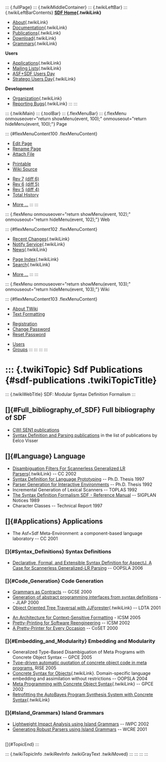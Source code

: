 ::: {.fullPage}
::: {.twikiMiddleContainer}
::: {.twikiLeftBar}
::: {.twikiLeftBarContents}
**[SDF Home](WebHome){.twikiLink}**

-   [About](SdfLanguage){.twikiLink}
-   [Documentation](SdfDocumentation){.twikiLink}
-   [Publications](SdfPublications){.twikiLink}
-   [Download](SdfSoftware){.twikiLink}
-   [Grammars](SdfGrammars){.twikiLink}

**Users**

-   [Applications](SdfApplications){.twikiLink}
-   [Mailing Lists](MailingList){.twikiLink}
-   [ASF+SDF Users
    Day](http://www.cwi.nl/htbin/sen1/twiki/bin/view/SEN1/ASFSDFUsersDay)
-   [Stratego Users Day](../Stratego/StrategoUsersDay){.twikiLink}

**Development**

-   [Organization](SdfDevelopment){.twikiLink}
-   [Reporting Bugs](SdfBugs){.twikiLink}
:::
:::

::: {.twikiMain}
::: {.toolBar}
::: {.flexMenuBar}
::: {.flexMenu onmouseover="return showMenu(event, 100);" onmouseout="return hideMenu(event, 100);"}
Page

::: {#flexMenuContent100 .flexMenuContent}
-   [Edit
    Page](http://www.program-transformation.org/edit/SdfBackup/SdfPublications?t=1536827694)
-   [Rename
    Page](http://www.program-transformation.org/rename/SdfBackup/SdfPublications)
-   [Attach
    File](http://www.program-transformation.org/attach/SdfBackup/SdfPublications)

<!-- -->

-   [Printable](http://www.program-transformation.org/view/SdfBackup/SdfPublications?skin=print.pattern)
-   [Wiki
    Source](http://www.program-transformation.org/view/SdfBackup/SdfPublications?skin=text&raw=on&contenttype=text/plain)

<!-- -->

-   [Rev
    7](http://www.program-transformation.org/view/SdfBackup/SdfPublications?rev=1.7)
    [(diff 6)](http://www.program-transformation.org/rdiff/SdfBackup/SdfPublications?rev1=1.7&rev2=1.6)
-   [Rev
    6](http://www.program-transformation.org/view/SdfBackup/SdfPublications?rev=1.6)
    [(diff 5)](http://www.program-transformation.org/rdiff/SdfBackup/SdfPublications?rev1=1.6&rev2=1.5)
-   [Rev
    5](http://www.program-transformation.org/view/SdfBackup/SdfPublications?rev=1.5)
    [(diff 4)](http://www.program-transformation.org/rdiff/SdfBackup/SdfPublications?rev1=1.5&rev2=1.4)
-   [Total
    History](http://www.program-transformation.org/rdiff/SdfBackup/SdfPublications)

<!-- -->

-   [More
    \...](http://www.program-transformation.org/oops/SdfBackup/SdfPublications?template=oopsmore&param1=1.7&param2=1.7)
:::
:::

::: {.flexMenu onmouseover="return showMenu(event, 102);" onmouseout="return hideMenu(event, 102);"}
Web

::: {#flexMenuContent102 .flexMenuContent}
-   [Recent Changes](WebChanges){.twikiLink}
-   [Notify Service](WebNotify){.twikiLink}
-   [News](WebNews){.twikiLink}

<!-- -->

-   [Page Index](WebIndex){.twikiLink}
-   [Search](WebSearch){.twikiLink}

<!-- -->

-   [More
    \...](http://www.program-transformation.org/oops/SdfBackup/SdfPublications?template=oopsmore&param1=1.7&param2=1.7)
:::
:::

::: {.flexMenu onmouseover="return showMenu(event, 103);" onmouseout="return hideMenu(event, 103);"}
Wiki

::: {#flexMenuContent103 .flexMenuContent}
-   [About
    TWiki](http://www.program-transformation.org/view/TWiki/WebHome)
-   [Text
    Formatting](http://www.program-transformation.org/view/TWiki/TextFormattingRules)

<!-- -->

-   [Registration](http://www.program-transformation.org/view/TWiki/TWikiRegistration)
-   [Change
    Password](http://www.program-transformation.org/view/TWiki/ChangePassword)
-   [Reset
    Password](http://www.program-transformation.org/view/TWiki/ResetPassword)

<!-- -->

-   [Users](http://www.program-transformation.org/view/Main/TWikiUsers)
-   [Groups](http://www.program-transformation.org/view/Main/TWikiGroups)
:::
:::
:::
:::

::: {.twikiTopic}
Sdf Publications {#sdf-publications .twikiTopicTitle}
================

::: {.twikiWebTitle}
SDF: Modular Syntax Definition Formalism
:::

[]{#Full_bibliography_of_SDF} Full bibliography of SDF
------------------------------------------------------

-   [CWI SEN1
    publications](http://www.cwi.nl/htbin/sen1/twiki/bin/view/SEN1/Publications)
-   [Syntax Definition and Parsing
    publications](http://www.cs.uu.nl/groups/ST/Visser/PublicationsByTopic#Vis02.gpce)
    in the list of publications by Eelco Visser

[]{#Language} Language
----------------------

-   [Disambiguation Filters For Scannerless Generalized LR
    Parsers](DisambiguationFiltersForScannerlessGeneralizedLRParsers){.twikiLink}
    \-- CC 2002
-   [Syntax Definition for Language
    Prototyping](http://www.cs.uu.nl/groups/ST/Visser/SyntaxDefinitionForLanguagePrototyping)
    \-- Ph.D. Thesis 1997
-   [Parser Generation for Interactive
    Environments](http://homepages.cwi.nl/~paulk/dissertations/Rekers.pdf)
    \-- Ph.D. Thesis 1992
-   Incremental Generation of Lexical Scanners \-- TOPLAS 1992
-   [The Syntax Definition Formalism SDF - Reference
    Manual](http://portal.acm.org/citation.cfm?id=71607) \-- SIGPLAN
    Notices 1989
-   Character Classes \-- Technical Report 1997

[]{#Applications} Applications
------------------------------

-   The Asf+Sdf Meta-Environment: a component-based language laboratory
    \-- CC 2001

### []{#Syntax_Definitions} Syntax Definitions

-   [Declarative, Formal, and Extensible Syntax Definition for AspectJ.
    A Case for Scannerless Generalized-LR
    Parsing](http://swerl.tudelft.nl/bin/view/EelcoVisser/DeclarativeFormalAndExtensibleSyntaxDefinitionForAspectJ)
    \-- OOPSLA 2006

### []{#Code_Generation} Code Generation

-   [Grammars as
    Contracts](http://www.cs.uu.nl/groups/ST/Merijn/PaperGrammarsAsContracts)
    \-- GCSE 2000
-   [Generation of abstract programming interfaces from syntax
    definitions](http://www.cwi.nl/themes/sen1/twiki/pub/SEN1/Publications/jlap.pdf)
    \-- JLAP 2000
-   [Object Oriented Tree Traversal with
    JJForester](../Transform/ObjectOrientedTreeTraversalWithJJForester){.twikiLink}
    \-- LDTA 2001

<!-- -->

-   [An Architecture for Context-Sensitive
    Formatting](http://homepages.cwi.nl/~kooiker/publications/icsm05.pdf) -
    ICSM 2005
-   [Pretty-Printing for Software
    Reengineering](http://www.cs.uu.nl/groups/ST/Merijn/PaperPrettyPrintingForSoftwareReengineering)
    \-- ICSM 2002
-   [A Pretty-Printer for Every
    Occasion](http://www.cs.uu.nl/groups/ST/Merijn/PaperPrettyPrinterForEveryOccasion)
    \-- CoSET 2000

### []{#Embedding_and_Modularity} Embedding and Modularity

-   Generalized Type-Based Disambiguation of Meta Programs with Concrete
    Object Syntax \-- GPCE 2005
-   [Type-driven automatic quotation of concrete object code in meta
    programs.](http://homepages.cwi.nl/~jurgenv/publications/papers/noquotes.pdf)
    RISE 2005
-   [Concrete Syntax for
    Objects](http://www.program-transformation.org/Stratego/ConcreteSyntaxForObjects){.twikiLink}.
    Domain-specific language embedding and assimilation without
    restrictions \-- OOPSLA 2004
-   [Meta Programming with Concrete Object
    Syntax](../Stratego/MetaProgrammingWithConcreteObjectSyntax){.twikiLink}
    \-- GPCE 2002
-   [Retrofitting the AutoBayes Program Synthesis System with Concrete
    Syntax](../Stratego/RetrofittingTheAutoBayesProgramSynthesisSystemWithConcreteSyntax){.twikiLink}

### []{#Island_Grammars} Island Grammars

-   [Lightweight Impact Analysis using Island
    Grammars](http://homepages.cwi.nl/~leon/papers/iwpc2002/) \-- IWPC
    2002
-   [Generating Robust Parsers using Island
    Grammars](http://homepages.cwi.nl/~leon/papers/wcre2001/) \-- WCRE
    2001

\
[]{#TopicEnd}
:::

::: {.twikiTopicInfo .twikiRevInfo .twikiGrayText .twikiMoved}
:::
:::
:::
:::
